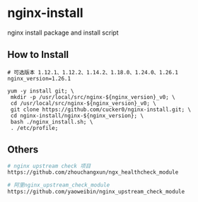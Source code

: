 # nginx-install
nginx install package and install script


## How to Install
```
# 可选版本 1.12.1、1.12.2、1.14.2、1.18.0、1.24.0、1.26.1
nginx_version=1.26.1

yum -y install git; \
 mkdir -p /usr/local/src/nginx-${nginx_version}_v0; \
 cd /usr/local/src/nginx-${nginx_version}_v0; \
 git clone https://github.com/cucker0/nginx-install.git; \
 cd nginx-install/nginx-${nginx_version}; \
 bash ./nginx_install.sh; \
 . /etc/profile;

```

## Others
```bash
# nginx upstream check 项目
https://github.com/zhouchangxun/ngx_healthcheck_module

# 阿里nginx_upstream_check_module
https://github.com/yaoweibin/nginx_upstream_check_module
```